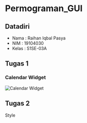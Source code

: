 # Permograman_GUI

## Datadiri
* Nama  : Raihan Iqbal Pasya
* NIM   : 19104030
* Kelas : S1SE-03A

## Tugas 1
### Calendar Widget
![Calendar Widget](https://user-images.githubusercontent.com/72422130/114355136-4da6a300-9b99-11eb-9bb8-142054f48ae2.png)

## Tugas 2
Style
